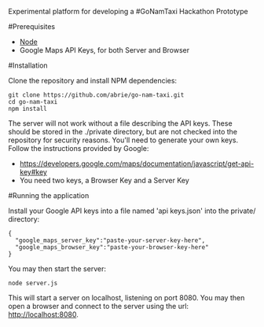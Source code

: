 Experimental platform for developing a #GoNamTaxi Hackathon Prototype

#Prerequisites
  * [Node](http:https://nodejs.org/)
  * Google Maps API Keys, for both Server and Browser
  
#Installation

Clone the repository and install NPM dependencies:
```
git clone https://github.com/abrie/go-nam-taxi.git
cd go-nam-taxi
npm install
```

The server will not work without a file describing the API keys. These should be stored in the ./private directory, but are not checked into the repository for security reasons. You'll need to generate your own keys. Follow the instructions provided by Google:

* https://developers.google.com/maps/documentation/javascript/get-api-key#key
* You need two keys, a Browser Key and a Server Key

#Running the application

Install your Google API keys into a file named 'api keys.json' into the private/ directory:
```
{
  "google_maps_server_key":"paste-your-server-key-here",
  "google_maps_browser_key":"paste-your-browser-key-here"
}
```

You may then start the server:

```
node server.js
```
This will start a server on localhost, listening on port 8080. You may then open a browser and connect to the server using the url: [http://localhost:8080](http://localhost:8080).
